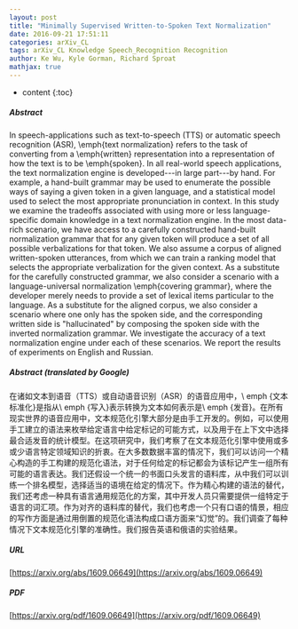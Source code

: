 ```yaml
---
layout: post
title: "Minimally Supervised Written-to-Spoken Text Normalization"
date: 2016-09-21 17:51:11
categories: arXiv_CL
tags: arXiv_CL Knowledge Speech_Recognition Recognition
author: Ke Wu, Kyle Gorman, Richard Sproat
mathjax: true
---
```


* content
{:toc}

##### Abstract
In speech-applications such as text-to-speech (TTS) or automatic speech recognition (ASR), \emph{text normalization} refers to the task of converting from a \emph{written} representation into a representation of how the text is to be \emph{spoken}. In all real-world speech applications, the text normalization engine is developed---in large part---by hand. For example, a hand-built grammar may be used to enumerate the possible ways of saying a given token in a given language, and a statistical model used to select the most appropriate pronunciation in context. In this study we examine the tradeoffs associated with using more or less language-specific domain knowledge in a text normalization engine. In the most data-rich scenario, we have access to a carefully constructed hand-built normalization grammar that for any given token will produce a set of all possible verbalizations for that token. We also assume a corpus of aligned written-spoken utterances, from which we can train a ranking model that selects the appropriate verbalization for the given context. As a substitute for the carefully constructed grammar, we also consider a scenario with a language-universal normalization \emph{covering grammar}, where the developer merely needs to provide a set of lexical items particular to the language. As a substitute for the aligned corpus, we also consider a scenario where one only has the spoken side, and the corresponding written side is "hallucinated" by composing the spoken side with the inverted normalization grammar. We investigate the accuracy of a text normalization engine under each of these scenarios. We report the results of experiments on English and Russian.

##### Abstract (translated by Google)
在诸如文本到语音（TTS）或自动语音识别（ASR）的语音应用中，\ emph {文本标准化}是指从\ emph {写入}表示转换为文本如何表示是\ emph {发音}。在所有现实世界的语音应用中，文本规范化引擎大部分是由手工开发的。例如，可以使用手工建立的语法来枚举给定语言中给定标记的可能方式，以及用于在上下文中选择最合适发音的统计模型。在这项研究中，我们考察了在文本规范化引擎中使用或多或少语言特定领域知识的折衷。在大多数数据丰富的情况下，我们可以访问一个精心构造的手工构建的规范化语法，对于任何给定的标记都会为该标记产生一组所有可能的语言表达。我们还假设一个统一的书面口头发言的语料库，从中我们可以训练一个排名模型，选择适当的语境在给定的情况下。作为精心构建的语法的替代，我们还考虑一种具有语言通用规范化的方案，其中开发人员只需要提供一组特定于语言的词汇项。作为对齐的语料库的替代，我们也考虑一个只有口语的情景，相应的写作方面是通过用倒置的规范化语法构成口语方面来“幻觉”的。我们调查了每种情况下文本规范化引擎的准确性。我们报告英语和俄语的实验结果。

##### URL
[https://arxiv.org/abs/1609.06649](https://arxiv.org/abs/1609.06649)

##### PDF
[https://arxiv.org/pdf/1609.06649](https://arxiv.org/pdf/1609.06649)

